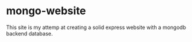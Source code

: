 # mongo-website
This site is my attemp at creating a solid express website with a mongodb backend database.


